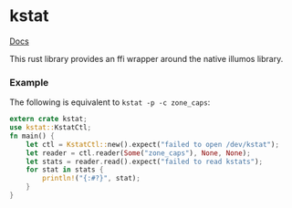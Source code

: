# kstat

[Docs](https://us-east.manta.joyent.com/mikezeller/public/rust/kstat/index.html)

This rust library provides an ffi wrapper around the native illumos library.

### Example

The following is equivalent to `kstat -p -c zone_caps`:

```rust
extern crate kstat;
use kstat::KstatCtl;
fn main() {
    let ctl = KstatCtl::new().expect("failed to open /dev/kstat");
    let reader = ctl.reader(Some("zone_caps"), None, None);
    let stats = reader.read().expect("failed to read kstats");
    for stat in stats {
        println!("{:#?}", stat);
    }
}
```
